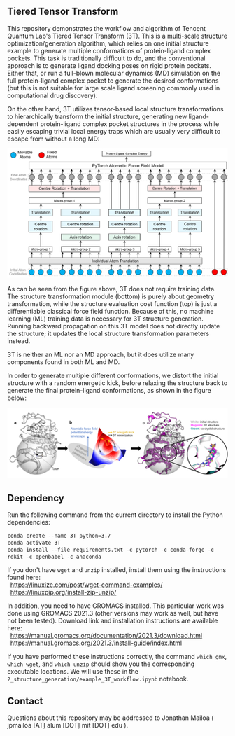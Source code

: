 ## Tiered Tensor Transform

This repository demonstrates the workflow and algorithm of Tencent Quantum Lab's Tiered Tensor Transform (3T).
This is a multi-scale structure optimization/generation algorithm, which relies on one initial structure example to generate multiple conformations of protein-ligand complex pockets.
This task is traditionally difficult to do, and the conventional approach is to generate ligand docking poses on rigid protein pockets.
Either that, or run a full-blown molecular dynamics (MD) simulation on the full protein-ligand complex pocket to generate the desired conformations (but this is not suitable for large scale ligand screening commonly used in computational drug discovery).

On the other hand, 3T utilizes tensor-based local structure transformations to hierarchically transform the initial structure,
generating new ligand-dependent protein-ligand complex pocket structures in the process while easily escaping trivial local energy traps
which are usually very difficult to escape from without a long MD:

![Alt text](2_structure_generation/Images/3T_Model.png?raw=true "Title")

As can be seen from the figure above, 3T does not require training data. The structure transformation module (bottom) is purely about geometry transformation,
while the structure evaluation cost function (top) is just a differentiable classical force field function.
Because of this, no machine learning (ML) training data is necessary for 3T structure generation.
Running backward propagation on this 3T model does not directly update the structure;
it updates the local structure transformation parameters instead.

3T is neither an ML nor an MD approach, but it does utilize many components found in both ML and MD.

In order to generate multiple different conformations, we distort the initial structure with a random energetic kick,
before relaxing the structure back to generate the final protein-ligand conformations, as shown in the figure below:

![Alt text](2_structure_generation/Images/3T_Workflow.png?raw=true "Title")

## Dependency

Run the following command from the current directory to install the Python dependencies:

```
conda create --name 3T python=3.7
conda activate 3T
conda install --file requirements.txt -c pytorch -c conda-forge -c rdkit -c openbabel -c anaconda
```

If you don't have `wget` and `unzip` installed, install them using the instructions found here: <br />
&ensp;https://linuxize.com/post/wget-command-examples/ <br />
&ensp;https://linuxpip.org/install-zip-unzip/

In addition, you need to have GROMACS installed.
This particular work was done using GROMACS 2021.3 (other versions may work as well, but have not been tested). Download link and installation instructions are available here: <br />
&ensp;https://manual.gromacs.org/documentation/2021.3/download.html <br />
&ensp;https://manual.gromacs.org/2021.3/install-guide/index.html

If you have performed these instructions correctly, the command `which gmx`, `which wget`, and `which unzip` should show you the corresponding executable locations.
We will use these in the `2_structure_generation/example_3T_workflow.ipynb` notebook.

## Contact

Questions about this repository may be addressed to Jonathan Mailoa ( jpmailoa [AT] alum [DOT] mit [DOT] edu ).
